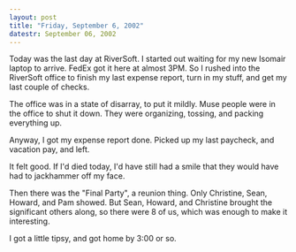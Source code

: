 ```yaml
---
layout: post
title: "Friday, September 6, 2002"
datestr: September 06, 2002
---
```


Today was the last day at RiverSoft. I started out waiting for my new Isomair
laptop to arrive. FedEx got it here at almost 3PM. So I rushed into the RiverSoft
office to finish my last expense report, turn in my stuff, and get my last couple
of checks.

The office was in a state of disarray, to put it mildly. Muse people were in
the office to shut it down. They were organizing, tossing, and packing everything
up.

Anyway, I got my expense report done. Picked up my last paycheck, and vacation
pay, and left.

It felt good. If I'd died today, I'd have still had a smile that they would
have had to jackhammer off my face.

Then there was the &quot;Final Party&quot;, a reunion thing. Only Christine,
Sean, Howard, and Pam showed. But Sean, Howard, and Christine brought the significant
others along, so there were 8 of us, which was enough to make it interesting.

I got a little tipsy, and got home by 3:00 or so.

